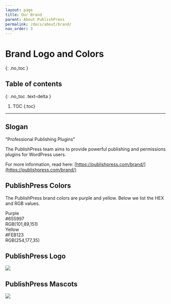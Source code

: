 ```yaml
---
layout: page
title: Our Brand
parent: About PublishPress
permalink: /docs/about/brand/
nav_order: 3
---
```


# Brand Logo and Colors
{: .no_toc }

## Table of contents
{: .no_toc .text-delta }

1. TOC
{:toc}

---
## Slogan

<div class="slogan">"Professional Publishing Plugins"</div>

The PublishPress team aims to provide powerful publishing and permissions plugins for WordPress users.

For more information, read here: [https://publishpress.com/brand/](https://publishpress.com/brand/)

## PublishPress Colors 

The PublishPress brand colors are purple and yellow. Below we list the HEX and RGB values.

<div class="bg-publishpress-purple">
    <div class="color-title">Purple</div>
    <div>#655997</div>
    <div>RGB(101,89,151)</div>
</div>

<div class="bg-publishpress-yellow">
    <div class="color-title">Yellow</div>
    <div>#FEB123</div>
    <div>RGB(254,177,35)</div>
</div>

## PublishPress Logo

<div class="logo-wrapper">
    <img src="https://publishpress.com/wp-content/uploads/2018/08/publishpress-media.png" />
</div>

## PublishPress Mascots

<div class="logo-wrapper">
    <img src="https://publishpress.com/wp-content/uploads/2019/09/1er-design-size-1280x800.png" />
</div>

